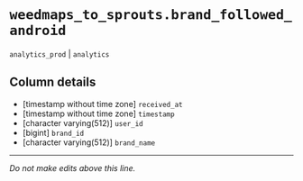 # `weedmaps_to_sprouts.brand_followed_android`
`analytics_prod` | `analytics`

## Column details
* [timestamp without time zone] `received_at`
* [timestamp without time zone] `timestamp`
* [character varying(512)] `user_id`
* [bigint]    `brand_id`
* [character varying(512)] `brand_name`

-------------------------------------------------------------------------------
*Do not make edits above this line.*

